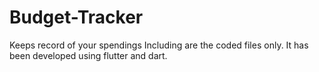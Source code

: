 # Budget-Tracker
Keeps record of your spendings 
Including are the coded files only.
It has been developed using flutter and dart.
